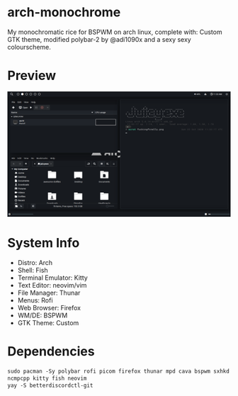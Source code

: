 # arch-monochrome
My monochromatic rice for BSPWM on arch linux, complete with: Custom GTK theme, modified polybar-2 by @adi1090x and a sexy sexy colourscheme.

# Preview
![alt text](https://raw.githubusercontent.com/Juicyexe/arch-monochrome/main/img/fuckingfinally.png?raw=true)

# System Info
* Distro: Arch
* Shell: Fish
* Terminal Emulator: Kitty
* Text Editor: neovim/vim
* File Manager: Thunar
* Menus: Rofi
* Web Browser: Firefox
* WM/DE: BSPWM
* GTK Theme: Custom



# Dependencies
```
sudo pacman -Sy polybar rofi picom firefox thunar mpd cava bspwm sxhkd ncmpcpp kitty fish neovim
yay -S betterdiscordctl-git
```
